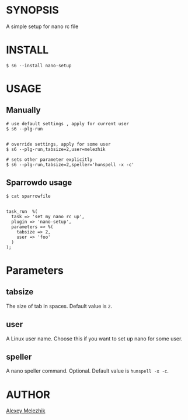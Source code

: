 # SYNOPSIS

A simple setup for nano rc file

# INSTALL

    $ s6 --install nano-setup 

# USAGE

## Manually

    # use default settings , apply for current user    
    $ s6 --plg-run 


    # override settings, apply for some user    
    $ s6 --plg-run,tabsize=2,user=melezhik
         
    # sets other parameter explicitly
    $ s6 --plg-run,tabsize=2,speller='hunspell -x -c'

## Sparrowdo usage
    
    $ cat sparrowfile

    
    task_run  %(
      task => 'set my nano rc up',
      plugin => 'nano-setup',
      parameters => %( 
        tabsize => 2,
        user => 'foo'
      )
    );
        

# Parameters

## tabsize

The size of tab in spaces. Default value is `2`.

## user

A Linux user name. Choose this if you want to set up nano for some user.

## speller

A nano speller command. Optional. Default value is `hunspell -x -c`.


# AUTHOR

[Alexey Melezhik](mailto:gmail.com)


